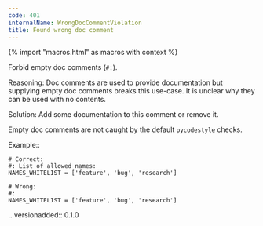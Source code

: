 ```yaml
---
code: 401
internalName: WrongDocCommentViolation
title: Found wrong doc comment
---
```


{% import "macros.html" as macros with context %}


Forbid empty doc comments (``#:``).

Reasoning:
    Doc comments are used to provide documentation
    but supplying empty doc comments breaks this use-case.
    It is unclear why they can be used with no contents.

Solution:
    Add some documentation to this comment or remove it.

Empty doc comments are not caught by the default ``pycodestyle`` checks.

Example::

    # Correct:
    #: List of allowed names:
    NAMES_WHITELIST = ['feature', 'bug', 'research']

    # Wrong:
    #:
    NAMES_WHITELIST = ['feature', 'bug', 'research']

.. versionadded:: 0.1.0